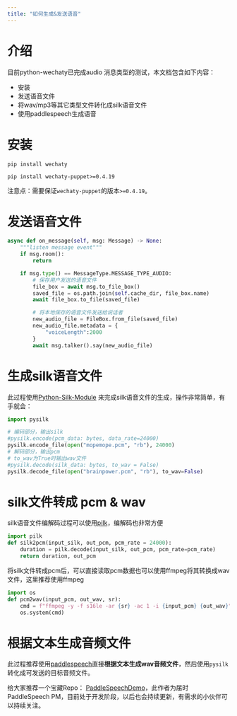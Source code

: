 ```yaml
---
title: "如何生成&发送语音"
---
```


# 介绍

目前python-wechaty已完成audio 消息类型的测试，本文档包含如下内容：

* 安装
* 发送语音文件
* 将wav/mp3等其它类型文件转化成silk语音文件
* 使用paddlespeech生成语音

# 安装

```shell
pip install wechaty

pip install wechaty-puppet>=0.4.19
```

注意点：需要保证`wechaty-puppet`的版本`>=0.4.19`。

# 发送语音文件

```python
async def on_message(self, msg: Message) -> None:
    """listen message event"""
    if msg.room():
        return

    if msg.type() == MessageType.MESSAGE_TYPE_AUDIO:
        # 保存用户发送的语音文件
        file_box = await msg.to_file_box()
        saved_file = os.path.join(self.cache_dir, file_box.name)
        await file_box.to_file(saved_file)

        # 将本地保存的语音文件发送给说话者
        new_audio_file = FileBox.from_file(saved_file)
        new_audio_file.metadata = {
            "voiceLength":2000
        }
        await msg.talker().say(new_audio_file)
```

# 生成silk语音文件

此过程使用[Python-Silk-Module](https://github.com/DCZYewen/Python-Silk-Module) 来完成silk语音文件的生成，操作非常简单，有手就会：

```python
import pysilk

# 编码部分，输出silk
#pysilk.encode(pcm_data: bytes, data_rate=24000)
pysilk.encode_file(open("mopemope.pcm", "rb"), 24000)
# 解码部分，输出pcm
# to_wav为True时输出wav文件
#pysilk.decode(silk_data: bytes, to_wav = False)
pysilk.decode_file(open("brainpower.pcm", "rb"), to_wav=False)
```

# silk文件转成 pcm & wav

silk语音文件编解码过程可以使用[pilk](https://github.com/foyoux/pilk)，编解码也非常方便


```python
import pilk
def silk2pcm(input_silk, out_pcm, pcm_rate = 24000):
    duration = pilk.decode(input_silk, out_pcm, pcm_rate=pcm_rate)
    return duration, out_pcm
```

将silk文件转成pcm后，可以直接读取pcm数据也可以使用ffmpeg将其转换成wav文件，这里推荐使用ffmpeg

```python
import os
def pcm2wav(input_pcm, out_wav, sr):
    cmd = f"ffmpeg -y -f s16le -ar {sr} -ac 1 -i {input_pcm} {out_wav}"
    os.system(cmd)
```

# 根据文本生成音频文件

此过程推荐使用[paddlespeech](https://github.com/PaddlePaddle/PaddleSpeech/tree/develop/demos/streaming_tts_server)直接**根据文本生成wav音频文件**，然后使用`pysilk`转化成可发送的目标音频文件。

给大家推荐一个宝藏Repo： [PaddleSpeechDemo](https://github.com/PaddlePaddle/PaddleSpeech/tree/develop/demos/speech_web)，此作者为届时PaddleSpeech PM，目前处于开发阶段，以后也会持续更新，有需求的小伙伴可以持续关注。
